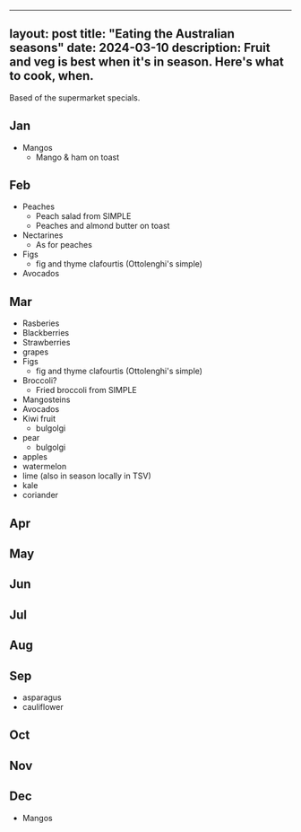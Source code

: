 
---
layout: post
title: "Eating the Australian seasons"
date: 2024-03-10
description: Fruit and veg is best when it's in season. Here's what to cook, when.
---

Based of the supermarket specials.

## Jan

- Mangos
  - Mango & ham on toast

## Feb

- Peaches
  - Peach salad from SIMPLE
  - Peaches and almond butter on toast
- Nectarines
  - As for peaches
- Figs
  - fig and thyme clafourtis (Ottolenghi's simple)
- Avocados

## Mar

- Rasberies
- Blackberries
- Strawberries
- grapes
- Figs
  - fig and thyme clafourtis (Ottolenghi's simple)
- Broccoli?
  - Fried broccoli from SIMPLE
- Mangosteins
- Avocados
- Kiwi fruit
  - bulgolgi
- pear
  - bulgolgi
- apples
- watermelon
- lime (also in season locally in TSV)
- kale
- coriander

## Apr
## May
## Jun
## Jul
## Aug
## Sep

- asparagus
- cauliflower

## Oct
## Nov
## Dec

- Mangos
